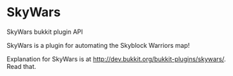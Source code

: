 SkyWars
=======

SkyWars bukkit plugin API

SkyWars is a plugin for automating the Skyblock Warriors map!

Explanation for SkyWars is at http://dev.bukkit.org/bukkit-plugins/skywars/. Read that.
